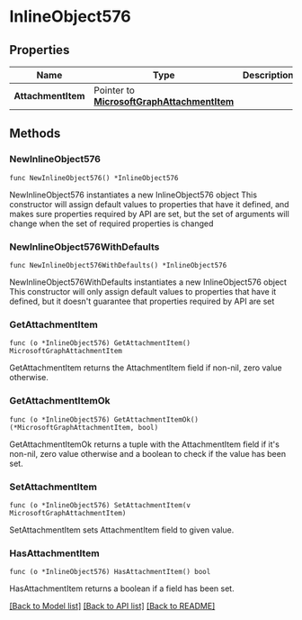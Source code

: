 # InlineObject576

## Properties

Name | Type | Description | Notes
------------ | ------------- | ------------- | -------------
**AttachmentItem** | Pointer to [**MicrosoftGraphAttachmentItem**](MicrosoftGraphAttachmentItem.md) |  | [optional] 

## Methods

### NewInlineObject576

`func NewInlineObject576() *InlineObject576`

NewInlineObject576 instantiates a new InlineObject576 object
This constructor will assign default values to properties that have it defined,
and makes sure properties required by API are set, but the set of arguments
will change when the set of required properties is changed

### NewInlineObject576WithDefaults

`func NewInlineObject576WithDefaults() *InlineObject576`

NewInlineObject576WithDefaults instantiates a new InlineObject576 object
This constructor will only assign default values to properties that have it defined,
but it doesn't guarantee that properties required by API are set

### GetAttachmentItem

`func (o *InlineObject576) GetAttachmentItem() MicrosoftGraphAttachmentItem`

GetAttachmentItem returns the AttachmentItem field if non-nil, zero value otherwise.

### GetAttachmentItemOk

`func (o *InlineObject576) GetAttachmentItemOk() (*MicrosoftGraphAttachmentItem, bool)`

GetAttachmentItemOk returns a tuple with the AttachmentItem field if it's non-nil, zero value otherwise
and a boolean to check if the value has been set.

### SetAttachmentItem

`func (o *InlineObject576) SetAttachmentItem(v MicrosoftGraphAttachmentItem)`

SetAttachmentItem sets AttachmentItem field to given value.

### HasAttachmentItem

`func (o *InlineObject576) HasAttachmentItem() bool`

HasAttachmentItem returns a boolean if a field has been set.


[[Back to Model list]](../README.md#documentation-for-models) [[Back to API list]](../README.md#documentation-for-api-endpoints) [[Back to README]](../README.md)


